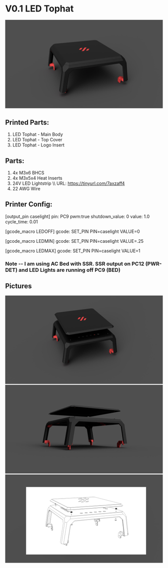 # V0.1 LED Tophat

![Image 1](Images/V01-LED-Tophat-01.jpg)

## Printed Parts:
1. LED Tophat - Main Body
2. LED Tophat - Top Cover
3. LED Tophat - Logo Insert

## Parts:
1. 4x M3x6 BHCS
2. 4x M3x5x4 Heat Inserts
3. 24V LED Lightstrip \\\ URL: https://tinyurl.com/7axzaff4
4. 22 AWG Wire

## Printer Config:

[output_pin caselight]
pin: PC9
pwm:true
shutdown_value: 0
value: 1.0
cycle_time: 0.01

[gcode_macro LEDOFF]
gcode:  SET_PIN PIN=caselight VALUE=0

[gcode_macro LEDMIN]
gcode:  SET_PIN PIN=caselight VALUE=.25

[gcode_macro LEDMAX]
gcode:  SET_PIN PIN=caselight VALUE=1


### Note -- I am using AC Bed with SSR. SSR output on PC12 (PWR-DET) and LED Lights are running off PC9 (BED)

## Pictures
![Image 1](Images/V01-LED-Tophat-02.jpg)
![Image 2](Images/V01-LED-Tophat-03.jpg)
![Image 3](Images/V01-LED-Tophat-wireframe.jpg)